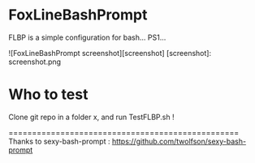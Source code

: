 FoxLineBashPrompt
=================

FLBP is a simple  configuration for bash... PS1...

![FoxLineBashPrompt screenshot][screenshot]
[screenshot]: screenshot.png


Who to test
===========

Clone git repo in a folder x, and run TestFLBP.sh !

=================================================
Thanks to sexy-bash-prompt : https://github.com/twolfson/sexy-bash-prompt
